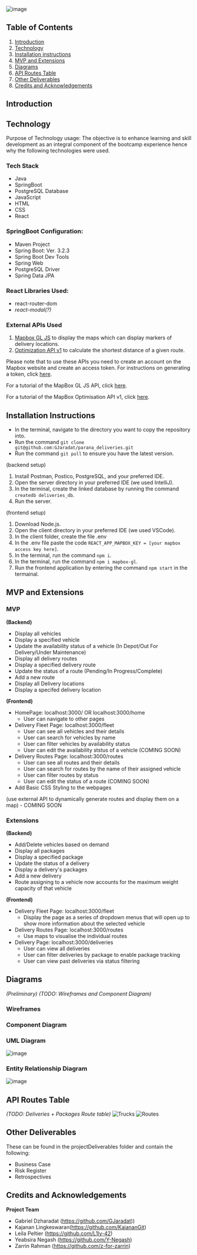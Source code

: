
![image](https://github.com/GJaradat/parana_deliveries/assets/108727885/a0ffee2c-76f9-4ed6-991d-7bdcb6bdcb1c)

## Table of Contents 
1. [Introduction](#introduction)
2. [Technology](#technology)
3. [Installation instructions](#installation-instructions)
4. [MVP and Extensions](#mvp-and-extensions)
5. [Diagrams](#diagrams)
6. [API Routes Table](#api-routes-table)
7. [Other Deliverables](#other-deliverables)
8. [Credits and Acknowledgements](#credits-and-acknowledgements)

## Introduction

## Technology
Purpose of Technology usage: The objective is to enhance learning and skill development as an integral component of the bootcamp experience hence why the following technologies were used.
### Tech Stack
- Java
- SpringBoot
- PostgreSQL Database
- JavaScript
- HTML
- CSS
- React

### SpringBoot Configuration:
- Maven Project
- Spring Boot: Ver. 3.2.3
- Spring Boot Dev Tools
- Spring Web
- PostgreSQL Driver
- Spring Data JPA

### React Libraries Used:
- react-router-dom
- *react-modal(?)*

### External APIs Used
1. [Mapbox GL JS](https://docs.mapbox.com/mapbox-gl-js/api/) to display the maps which can display markers of delivery locations.
2. [Optimization API v1](https://docs.mapbox.com/api/navigation/optimization-v1/#example-request-retrieve-an-optimization) to calculate the shortest distance of a given route.

Please note that to use these APIs you need to create an account on the Mapbox website and create an access token. 
For instructions on generating a token, click [here](https://docs.mapbox.com/help/tutorials/use-mapbox-gl-js-with-react/).

For a tutorial of the MapBox GL JS API, click [here](https://docs.mapbox.com/help/tutorials/use-mapbox-gl-js-with-react/).

For a tutorial of the MapBox Optimisation API v1, click [here](https://docs.mapbox.com/help/tutorials/optimization-api/).

## Installation Instructions
- In the terminal, navigate to the directory you want to copy the repository into. 
- Run the command `git clone git@github.com:GJaradat/parana_deliveries.git`
- Run the command `git pull` to ensure you have the latest version.
  
(backend setup)
1. Install Postman, Postico, PostgreSQL, and your preferred IDE.
2. Open the server directory in your preferred IDE (we used IntelliJ).
3. In the terminal, create the linked database by running the command `createdb deliveries_db`.
4. Run the server.

(frontend setup)
1. Download Node.js.
2. Open the client directory in your preferred IDE (we used VSCode).
3. In the client folder, create the file .env
4. In the .env file paste the code `REACT_APP_MAPBOX_KEY = [your mapbox access key here]`.
5. In the terminal, run the command `npm i`.
6. In the terminal, run the command `npm i mapbox-gl`.
7. Run the frontend application by entering the command `npm start` in the termainal.

## MVP and Extensions
### MVP
**(Backend)**
- Display all vehicles
- Display a specified vehicle
- Update the availability status of a vehicle (In Depot/Out For Delivery/Under Maintenance)
- Display all delivery routes
- Display a specified delivery route
- Update the status of a route (Pending/In Progress/Complete)
- Add a new route
- Display all Delivery locations
- Display a specifed delivery location

**(Frontend)**
- HomePage: localhost:3000/ OR localhost:3000/home
   - User can navigate to other pages
- Delivery Fleet Page: localhost:3000/fleet
   - User can see all vehicles and their details
   - User can search for vehicles by name
   - User can filter vehicles by availability status
   - User can edit the availability ststus of a vehicle (COMING SOON)
- Delivery Routes Page: localhost:3000/routes
   - User can see all routes and their details
   - User can search for routes by the name of their assigned vehicle
   - User can filter routes by status
   - User can edit the status of a route (COMING SOON)
- Add Basic CSS Styling to the webpages
  
(use external API to dynamically generate routes and display them on a map) - COMING SOON

### Extensions
**(Backend)**
- Add/Delete vehicles based on demand
- Display all packages
- Display a specified package
- Update the status of a delivery
- Display a delivery's packages
- Add a new delivery
- Route assigning to a vehicle now accounts for the maximum weight capacity of that vehicle

**(Frontend)**
- Delivery Fleet Page: localhost:3000/fleet
  - Display the page as a series of dropdown menus that will open up to show more information about the selected vehicle
- Delivery Routes Page: localhost:3000/routes
  - Use maps to visualise the individual routes
- Delivery Page: localhost:3000/deliveries
  - User can view all deliveries 
  - User can filter deliveries by package to enable package tracking
  - User can view past deliveries via status filtering

## Diagrams
*(Preliminary)*
*(TODO: Wireframes and Component Diagram)*
### Wireframes
### Component Diagram
### UML Diagram
![image](https://github.com/GJaradat/parana_deliveries/assets/108727885/a5d06a99-7969-4b34-bdad-7321dbe691bb)

### Entity Relationship Diagram
![image](https://github.com/GJaradat/parana_deliveries/assets/108727885/49960a12-3adf-4967-a71c-1985b945ab5b)

## API Routes Table
*(TODO: Deliveries + Packages Route table)*
![Trucks](https://github.com/GJaradat/parana_deliveries/assets/108727885/7c88bc3d-9f66-464e-bda7-2090402d593c)
![Routes](https://github.com/GJaradat/parana_deliveries/assets/108727885/7f3bdd51-1d5d-4cec-ac12-93b3af7d2e6f)


## Other Deliverables
These can be found in the projectDeliverables folder and contain the following:
- Business Case
- Risk Register
- Retrospectives

## Credits and Acknowledgements
**Project Team**
- Gabriel Dzharadat (https://github.com/GJaradat))
- Kajanan Lingkeswaran(https://github.com/KajananGit)
- Leila Peltier (https://github.com/L1ly-42)
- Yeabsira Negash (https://github.com/Y-Negash)
- Zarrin Rahman (https://github.com/z-for-zarrin)

